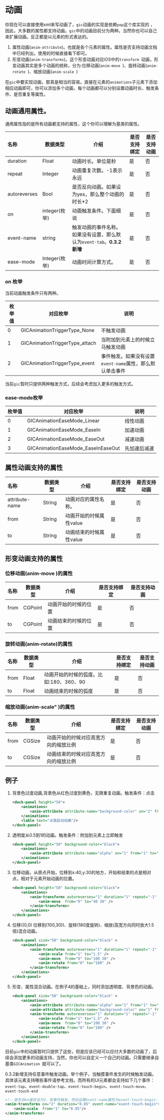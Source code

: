 # 动画

你现在可以直接使用xml来写动画了，`gic`动画的实现是依赖`pop`这个库实现的 ，因此，大多数的属性都支持动画。`gic`中的动画目前分为两种。当然你也可以自己来扩展动画。反正都是以元素的形式表达的。

1. 属性动画(`anim-attribute`)。也就是各个元素的属性。属性是否支持动画文档中已经列出。使用的时候直接看下即可。
2. 形变动画(`anim-transforms`)。这个形变动画对应iOS中的`transform `动画，形变动画其实是多个动画的统称，分为:位移动画(`anim-move `)、旋转动画(`anim-rotate `)、缩放动画(`anim-scale `)

在`gic`中要实现动画，那真是相当的容易。直接在元素的`animations`子元素下添加相应动画即可，你可以添加多个动画，每个动画都可以分别设置动画时长、触发条件、是否重复等属性。

## 动画通用属性。

通用属性指的是所有动画都支持的属性，这个你可以理解为基类的属性。

| 名称         | 数据类型      | 介绍                                                         | 是否支持绑定 | 是否支持动画 |
| :----------- | ------------- | ------------------------------------------------------------ | ------------ | ------------ |
| duration     | Float         | 动画时长。单位是秒                                           | 是           | 否           |
| repeat       | Integer       | 动画重复次数。-1表示永远                                     | 是           | 否           |
| autoreverses | Bool          | 是否反向动画。如果设为yes，那么整个动画的时长*2              | 是           | 否           |
| on           | integer(枚举) | 动画触发条件。下面细说                                       | 是           | 否           |
| event-name   | string        | 触发动画的事件名称。如果没有设置，那么默认为`event-tab`。**0.3.2新增** | 是           | 否           |
| ease-mode    | Integer(枚举) | 动画时间计算方式。                                           | 是           | 否           |

### on 枚举

当前动画触发条件只有两种。

| 枚举值 | 对应枚举                       | 说明                                                     |
| ------ | ------------------------------ | -------------------------------------------------------- |
| 0      | GICAnimationTriggerType_None   | 不触发动画                                               |
| 1      | GICAnimationTriggerType_attach | 当附加到元素上的时候立马触发动画                         |
| 2      | GICAnimationTriggerType_event  | 事件触发。如果没有设置`event-name`属性，那么默认单击事件 |

当前`gic`暂时只提供两种触发方式，后续会考虑加入更多的触发方式。

###  ease-mode枚举

| 枚举值 | 对应枚举                           | 说明         |
| ------ | ---------------------------------- | ------------ |
| 0      | GICAnimationEaseMode_Linear        | 线性动画     |
| 1      | GICAnimationEaseMode_EaseIn        | 加速动画     |
| 2      | GICAnimationEaseMode_EaseOut       | 减速动画     |
| 3      | GICAnimationEaseMode_EaseInEaseOut | 先加速后减速 |

## 属性动画支持的属性

| 名称           | 数据类型 | 介绍                    | 是否支持绑定 | 是否支持动画 |
| :------------- | -------- | ----------------------- | ------------ | ------------ |
| attribute-name | String   | 动画对应的属性名称。    | 是           | 否           |
| from           | String   | 动画开始的时候属性value | 是           | 否           |
| to             | String   | 动画结束的时候属性value | 是           | 否           |

## 形变动画支持的属性

### 位移动画(anim-move )的属性

| 名称 | 数据类型 | 介绍                 | 是否支持绑定 | 是否支持动画 |
| :--- | -------- | -------------------- | ------------ | ------------ |
| from | CGPoint  | 动画开始的时候的位置 | 是           | 否           |
| to   | CGPoint  | 动画结束的时候的位置 | 是           | 否           |

### 旋转动画(anim-rotate)的属性

| 名称 | 数据类型 | 介绍                                    | 是否支持绑定 | 是否支持动画 |
| :--- | -------- | --------------------------------------- | ------------ | ------------ |
| from | Float    | 动画开始的时候的弧度。比如:180、360、90 | 是           | 否           |
| to   | Float    | 动画结束的时候的弧度                    | 是           | 否           |

### 缩放动画(anim-scale" )的属性

| 名称 | 数据类型 | 介绍                                 | 是否支持绑定 | 是否支持动画 |
| :--- | -------- | ------------------------------------ | ------------ | ------------ |
| from | CGSize   | 动画开始的时候对应高宽方向的缩放比例 | 是           | 否           |
| to   | CGSize   | 动画结束的时候对应高宽方向的缩放比例 | 是           | 否           |

## 例子

1. 背景色过度动画,背景色从红色过度到黄色，无限重复动画。触发条件：点击

   ```xml
   <dock-panel height="50">
       <animations>
           <anim-attribute attribute-name="background-color" on="2" from="red" to="yellow" autoreverses="1" duration="1" repeat="-1"/>
       </animations>
       <lable text="点我启动动画"/>
   </dock-panel>
   ```

2. 透明度从0.5到1的动画。触发条件：附加到元素上立即触发

   ```xml
   <dock-panel height="50" background-color="black">
       <animations>
           <anim-attribute attribute-name="alpha" on="1" from="1" to="0.5" autoreverses="1" duration="1" repeat="-1"/>
       </animations>
   </dock-panel>
   ```

3. 位移动画，从原点开始，位移到x:40,y:30的地方，开始和结束的点是相对点，相对于元素开始动画的位置。

   ```xml
   <dock-panel height="50" background-color="black">
       <animations>
           <anim-transforms autoreverses="1" duration="1" repeat="-1" on="1" ease-mode="1">
               <anim-move  from="0" to="40 30" />
           </anim-transforms>
       </animations>
   </dock-panel>
   ```

4. 位移((0,0) 位移到(100,30))、旋转(180度旋转)、缩放(高宽方向同时放大1.5倍)混合动画。

   ```xml
   <dock-panel size="50" background-color="black" >
       <animations>
           <anim-transforms autoreverses="1" duration="1" repeat="-1" on="1">
               <anim-scale from="1" to="1.5" />
               <anim-move  from="0" to="100 30" />
               <anim-rotate from="0" to="180" />
           </anim-transforms>
       </animations>
   </dock-panel>
   ```

5. 形变、属性混合动画。在例子4的基础上，同时添加透明度、背景色的动画。

   ```xml
   <dock-panel size="50" background-color="black" >
       <animations>
           <anim-attribute attribute-name="alpha" on="1" from="1" to="0.5" autoreverses="1" duration="1" repeat="-1"/>
           <anim-attribute attribute-name="background-color" on="1" from="red" to="yellow" autoreverses="1" duration="1" repeat="-1"/>
           <anim-transforms autoreverses="1" duration="1" repeat="-1" on="1">
               <anim-scale from="1" to="1.5" />
               <anim-move  from="0" to="100 30" />
               <anim-rotate from="0" to="180" />
           </anim-transforms>
       </animations>
   </dock-panel>
   ```

   

目前`gic`中的动画暂时只提供了这些，但是应该已经可以应付大多数的动画了，后续会添加更多的动画支持，当然，你也可以自定义一个自己的动画。只需要继承自基类`GICAnimation `就可以了。



0.3.2新增支持任意事件触发动画。举个例子，当触摸事件发生的时候触发动画。具体该元素支持哪些事件请参考文档，而所有的UI元素都会支持如下几个事件：`event-tap`、`event-double-tap`、`event-touch-begin`、`event-touch-move`、`event-touch-end`

```xml
<!--首先将on属性设为2，即事件触发。然后设置event-name属性为event-touch-begin-->
<anim-transforms on="2" duration="0.05" event-name="event-touch-begin">
    <anim-scale  from="1" to="0.95"/>
</anim-transforms>
```

